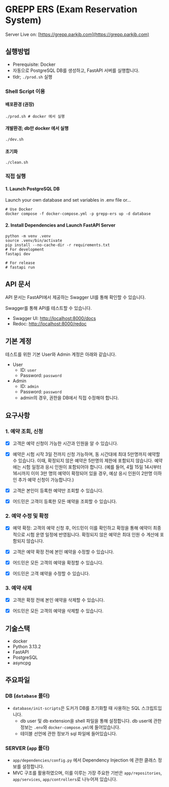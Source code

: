 # GREPP ERS (Exam Reservation System)

Server Live on: [https://grepp.parkjb.com](https://grepp.parkjb.com)

## 실행방법

- Prerequisite: Docker
- 자동으로 PostgreSQL DB를 생성하고, FastAPI 서버를 실행합니다.
- tldr; `./prod.sh` 실행

### Shell Script 이용

#### 배포환경 (권장)
```shell
./prod.sh # docker 에서 실행
```

#### 개발환경; db만 docker 에서 실행
```shell
./dev.sh
```

#### 초기화
```shell
./clean.sh
```

### 직접 실행

#### 1. Launch PostgreSQL DB

Launch your own database and set variables in .env file or...

```shell
# Use Docker
docker compose -f docker-compose.yml -p grepp-ers up -d database
```

#### 2. Install Dependencies and Launch FastAPI Server

```shell
python -m venv .venv
source .venv/bin/activate
pip install --no-cache-dir -r requirements.txt
# For development
fastapi dev

# For release
# fastapi run
```

## API 문서

API 문서는 FastAPI에서 제공하는 Swagger UI를 통해 확인할 수 있습니다.

Swagger를 통해 API를 테스트할 수 있습니다.

- Swagger UI: [http://localhost:8000/docs](http://localhost:8000/docs)
- Redoc: [http://localhost:8000/redoc](http://localhost:8000/redoc)

## 기본 계정

테스트를 위한 기본 User와 Admin 계정은 아래와 같습니다.

- User
    - ID: `user`
    - Password: `password`
- Admin
    - ID: `admin`
    - Password: `password`
    - admin의 경우, 권한을 DB에서 직접 수정해야 합니다.

## 요구사항

### 1. 예약 조회, 신청

- [x] 고객은 예약 신청이 가능한 시간과 인원을 알 수 있습니다.

- [x] 예약은 시험 시작 3일 전까지 신청 가능하며, 동 시간대에 최대 5만명까지 예약할 수 있습니다. 이때, 확정되지 않은 예약은 5만명의 제한에 포함되지 않습니다. 예약에는 시험 일정과 응시 인원이
  포함되어야 합니다.
  (예를 들어, 4월 15일 14시부터 16시까지 이미 3만 명의 예약이 확정되어 있을 경우, 예상 응시 인원이 2만명 이하인 추가 예약 신청이 가능합니다.)

- [x] 고객은 본인이 등록한 예약만 조회할 수 있습니다.

- [x] 어드민은 고객이 등록한 모든 예약을 조회할 수 있습니다.

### 2. 예약 수정 및 확정

- [x] 예약 확정: 고객의 예약 신청 후, 어드민이 이를 확인하고 확정을 통해 예약이 최종적으로 시험 운영 일정에 반영됩니다. 확정되지 않은 예약은 최대 인원 수 계산에 포함되지 않습니다.

- [x] 고객은 예약 확정 전에 본인 예약을 수정할 수 있습니다.

- [x] 어드민은 모든 고객의 예약을 확정할 수 있습니다.

- [x] 어드민은 고객 예약을 수정할 수 있습니다.

### 3. 예약 삭제

- [x] 고객은 확정 전에 본인 예약을 삭제할 수 있습니다.

- [x] 어드민은 모든 고객의 예약을 삭제할 수 있습니다.

## 기술스택

- docker
- Python 3.13.2
- FastAPI
- PostgreSQL
- asyncpg

## 주요파일

### DB (`database` 폴더)

- `database/init-scripts`은 도커가 DB를 초기화할 때 사용하는 SQL 스크립트입니다.
    - db user 및 db extension을 shell 파일을 통해 설정합니다. db user에 관한 정보는 `.env`와 `docker-compose.yml`에 들어있습니다.
    - 테이블 선언에 관한 정보가 sql 파일에 들어있습니다.

### SERVER (`app` 폴더)

- `app/dependencies/config.py` 에서 Dependency Injection 에 관한 클래스 정보를 설정합니다.
- MVC 구조를 활용하였으며, 이를 이루는 가장 주요한 기반은 `app/repositories`, `app/services`, `app/controllers`로 나누어져 있습니다.